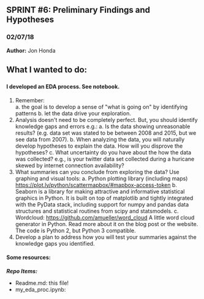 ## SPRINT #6: Preliminary Findings and Hypotheses
### 02/07/18

**Author:** Jon Honda

## What I wanted to do:
### 

#### I developed an EDA process.  See notebook.  
 1. Remember:  
    a. the goal is to develop a sense of "what is going on" by identifying patterns
    b. let the data drive your exploration.
 2. Analysis doesn't need to be completely perfect. But, you should identify knowledge gaps and errors e.g.:
    a. Is the data showing unreasonable results? (e.g. data set was stated to be between 2008 and 2015, but we see data from 2007).
    b. When analyzing the data, you will naturally develop hypotheses to explain the data. How will you disprove the hypotheses?
    c. What uncertainty do you have about the how the data was collected? e.g., is your twitter data set collected during a huricane skewed by internet connection availability?
 3. What summaries can you conclude from exploring the data? Use graphing and visual tools:
    a. Python plotting library (including maps) https://plot.ly/python/scattermapbox/#mapbox-access-token
    b. Seaborn is a library for making attractive and informative statistical graphics in Python. It is built on top of matplotlib and tightly integrated with the PyData stack, including support for numpy and pandas data structures and statistical routines from scipy and statsmodels.
    c. Wordcloud: https://github.com/amueller/word_cloud A little word cloud generator in Python. Read more about it on the blog post or the website. The code is Python 2, but Python 3 compatible.
 4. Develop a plan to address how you will test your summaries against the knowledge gaps you identified.


#### Some resources:

__*Repo Items:*__
- Readme.md: this file!
- my_eda_proc.ipynb: 
